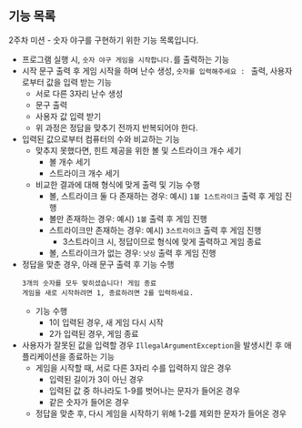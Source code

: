 ## 기능 목록

2주차 미션 - 숫자 야구를 구현하기 위한 기능 목록입니다.

- 프로그램 실행 시, ```숫자 야구 게임을 시작합니다.```를 출력하는 기능
- 시작 문구 출력 후 게임 시작을 하며 난수 생성, ```숫자를 입력해주세요 : ``` 출력, 사용자로부터 값을 입력 받는 기능
    - 서로 다른 3자리 난수 생성
    - 문구 출력
    - 사용자 값 입력 받기
    - 위 과정은 정답을 맞추기 전까지 반복되어야 한다.
- 입력된 값으로부터 컴퓨터의 수와 비교하는 기능
    - 맞추지 못했다면, 힌트 제공을 위한 볼 및 스트라이크 개수 세기
        - 볼 개수 세기
        - 스트라이크 개수 세기
    - 비교한 결과에 대해 형식에 맞게 출력 및 기능 수행
        - 볼, 스트라이크 둘 다 존재하는 경우: 예시) ```1볼 1스트라이크``` 출력 후 게임 진행
        - 볼만 존재하는 경우: 예시) ```1볼``` 출력 후 게임 진행
        - 스트라이크만 존재하는 경우: 예시) ```3스트라이크``` 출력 후 게임 진행
            - 3스트라이크 시, 정답이므로 형식에 맞게 출력하고 게임 종료 
        - 볼, 스트라이크가 없는 경우: ```낫싱``` 출력 후 게임 진행
- 정답을 맞춘 경우, 아래 문구 출력 후 기능 수행
    ```
    3개의 숫자를 모두 맞히셨습니다! 게임 종료
    게임을 새로 시작하려면 1, 종료하려면 2를 입력하세요.
    ```
    - 기능 수행
        - 1이 입력된 경우, 새 게임 다시 시작
        - 2가 입력된 경우, 게임 종료
- 사용자가 잘못된 값을 입력할 경우 `IllegalArgumentException`을 발생시킨 후 애플리케이션을 종료하는 기능
    - 게임을 시작할 때, 서로 다른 3자리 수를 입력하지 않은 경우
        - 입력된 길이가 3이 아닌 경우
        - 입력된 값 중 하나라도 1-9를 벗어나는 문자가 들어온 경우
        - 같은 숫자가 들어온 경우
    - 정답을 맞춘 후, 다시 게임을 시작하기 위해 1-2를 제외한 문자가 들어온 경우